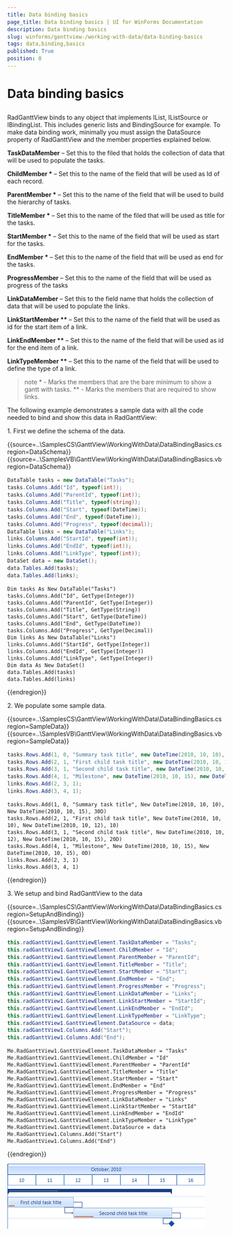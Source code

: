 ```yaml
---
title: Data binding basics
page_title: Data binding basics | UI for WinForms Documentation
description: Data binding basics
slug: winforms/ganttview-/working-with-data/data-binding-basics
tags: data,binding,basics
published: True
position: 0
---
```


# Data binding basics



## 

RadGanttView binds to any object that implements IList, IListSource or IBindingList. This includes generic lists and BindingSource for example. To make data binding work, minimally you must assign the DataSource property of RadGanttView and the member properties explained below.
        

__TaskDataMember__ – Set this to the filed that holds the collection of data that will be used to populate the tasks.
        

__ChildMember *__ – Set this to the name of the field that will be used as Id of each record.
        

__ParentMember *__ – Set this to the name of the field that will be used to build the hierarchy of tasks.
        

__TitleMember *__ – Set this to the name of the filed that will be used as title for the tasks.
        

__StartMember *__ – Set this to the name of the field that will be used as start for the tasks.
        

__EndMember *__ – Set this to the name of the field that will be used as end for the tasks.
        

__ProgressMember__ – Set this to the name of the field that will be used as progress of the tasks
        

__LinkDataMember__ – Set this to the field name that holds the collection of data that will be used to populate the links.
        

__LinkStartMember **__ – Set this to the name of the field that will be used as id for the start item of a link.
        

__LinkEndMember **__ – Set this to the name of the field that will be used as id for the end item of a link.
        

__LinkTypeMember **__ – Set this to the name of the field that will be used to define the type of a link.
        

>note \* - Marks the members that are the bare minimum to show a gantt with tasks.
>** - Marks the members that are required to show links.
>


The following example demonstrates a sample data with all the code needed to bind and show this data in RadGanttView:
        

1\. First we define the schema of the data.
            
{{source=..\SamplesCS\GanttView\WorkingWithData\DataBindingBasics.cs region=DataSchema}} 
{{source=..\SamplesVB\GanttView\WorkingWithData\DataBindingBasics.vb region=DataSchema}} 

````C#
DataTable tasks = new DataTable("Tasks");
tasks.Columns.Add("Id", typeof(int));
tasks.Columns.Add("ParentId", typeof(int));
tasks.Columns.Add("Title", typeof(string));
tasks.Columns.Add("Start", typeof(DateTime));
tasks.Columns.Add("End", typeof(DateTime));
tasks.Columns.Add("Progress", typeof(decimal));
DataTable links = new DataTable("Links");
links.Columns.Add("StartId", typeof(int));
links.Columns.Add("EndId", typeof(int));
links.Columns.Add("LinkType", typeof(int));
DataSet data = new DataSet();
data.Tables.Add(tasks);
data.Tables.Add(links);

````
````VB.NET
Dim tasks As New DataTable("Tasks")
tasks.Columns.Add("Id", GetType(Integer))
tasks.Columns.Add("ParentId", GetType(Integer))
tasks.Columns.Add("Title", GetType(String))
tasks.Columns.Add("Start", GetType(DateTime))
tasks.Columns.Add("End", GetType(DateTime))
tasks.Columns.Add("Progress", GetType(Decimal))
Dim links As New DataTable("Links")
links.Columns.Add("StartId", GetType(Integer))
links.Columns.Add("EndId", GetType(Integer))
links.Columns.Add("LinkType", GetType(Integer))
Dim data As New DataSet()
data.Tables.Add(tasks)
data.Tables.Add(links)

````

{{endregion}} 
 

2\. We populate some sample data.
 
{{source=..\SamplesCS\GanttView\WorkingWithData\DataBindingBasics.cs region=SampleData}} 
{{source=..\SamplesVB\GanttView\WorkingWithData\DataBindingBasics.vb region=SampleData}} 

````C#
tasks.Rows.Add(1, 0, "Summary task title", new DateTime(2010, 10, 10), new DateTime(2010, 10, 15), 30m);
tasks.Rows.Add(2, 1, "First child task title", new DateTime(2010, 10, 10), new DateTime(2010, 10, 12), 10);
tasks.Rows.Add(3, 1, "Second child task title", new DateTime(2010, 10, 12), new DateTime(2010, 10, 15), 20m);
tasks.Rows.Add(4, 1, "Milestone", new DateTime(2010, 10, 15), new DateTime(2010, 10, 15), 0m);
links.Rows.Add(2, 3, 1);
links.Rows.Add(3, 4, 1);

````
````VB.NET
tasks.Rows.Add(1, 0, "Summary task title", New DateTime(2010, 10, 10), New DateTime(2010, 10, 15), 30D)
tasks.Rows.Add(2, 1, "First child task title", New DateTime(2010, 10, 10), New DateTime(2010, 10, 12), 10)
tasks.Rows.Add(3, 1, "Second child task title", New DateTime(2010, 10, 12), New DateTime(2010, 10, 15), 20D)
tasks.Rows.Add(4, 1, "Milestone", New DateTime(2010, 10, 15), New DateTime(2010, 10, 15), 0D)
links.Rows.Add(2, 3, 1)
links.Rows.Add(3, 4, 1)

````

{{endregion}} 
 
3\. We setup and bind RadGanttView to the data
           

{{source=..\SamplesCS\GanttView\WorkingWithData\DataBindingBasics.cs region=SetupAndBinding}} 
{{source=..\SamplesVB\GanttView\WorkingWithData\DataBindingBasics.vb region=SetupAndBinding}} 

````C#
this.radGanttView1.GanttViewElement.TaskDataMember = "Tasks";
this.radGanttView1.GanttViewElement.ChildMember = "Id";
this.radGanttView1.GanttViewElement.ParentMember = "ParentId";
this.radGanttView1.GanttViewElement.TitleMember = "Title";
this.radGanttView1.GanttViewElement.StartMember = "Start";
this.radGanttView1.GanttViewElement.EndMember = "End";
this.radGanttView1.GanttViewElement.ProgressMember = "Progress";
this.radGanttView1.GanttViewElement.LinkDataMember = "Links";
this.radGanttView1.GanttViewElement.LinkStartMember = "StartId";
this.radGanttView1.GanttViewElement.LinkEndMember = "EndId";
this.radGanttView1.GanttViewElement.LinkTypeMember = "LinkType";
this.radGanttView1.GanttViewElement.DataSource = data;
this.radGanttView1.Columns.Add("Start");
this.radGanttView1.Columns.Add("End");

````
````VB.NET
Me.RadGanttView1.GanttViewElement.TaskDataMember = "Tasks"
Me.RadGanttView1.GanttViewElement.ChildMember = "Id"
Me.RadGanttView1.GanttViewElement.ParentMember = "ParentId"
Me.RadGanttView1.GanttViewElement.TitleMember = "Title"
Me.RadGanttView1.GanttViewElement.StartMember = "Start"
Me.RadGanttView1.GanttViewElement.EndMember = "End"
Me.RadGanttView1.GanttViewElement.ProgressMember = "Progress"
Me.RadGanttView1.GanttViewElement.LinkDataMember = "Links"
Me.RadGanttView1.GanttViewElement.LinkStartMember = "StartId"
Me.RadGanttView1.GanttViewElement.LinkEndMember = "EndId"
Me.RadGanttView1.GanttViewElement.LinkTypeMember = "LinkType"
Me.RadGanttView1.GanttViewElement.DataSource = data
Me.RadGanttView1.Columns.Add("Start")
Me.RadGanttView1.Columns.Add("End")

````

{{endregion}} 


![ganttview-working-with-data-data-binding-basics 001](images/ganttview-working-with-data-data-binding-basics001.png)
